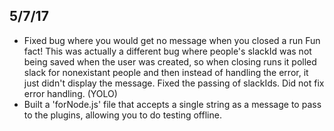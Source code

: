 ## 5/7/17

- Fixed bug where you would get no message when you closed a run
Fun fact! This was actually a different bug where people's slackId was not being saved when the user was created, so when closing runs it polled slack for nonexistant people and then instead of handling the error, it just didn't display the message. Fixed the passing of slackIds. Did not fix error handling. (YOLO)
- Built a 'forNode.js' file that accepts a single string as a message to pass to the plugins, allowing you to do testing offline.
